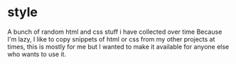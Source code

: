 # style
A bunch of random html and css stuff i have collected over time
Because I'm lazy, I like to copy snippets of html or css from my other projects at times, this is mostly for me but I wanted to make it available for anyone else who wants to use it.
